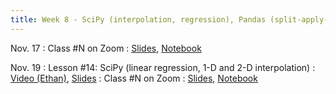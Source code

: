 ```yaml
---
title: Week 8 - SciPy (interpolation, regression), Pandas (split-apply-combine); final project (loading and cleaning data)
---
```


Nov. 17
: Class #N on Zoom
  : [Slides](#), [Notebook](#)

Nov. 19
: Lesson #14: SciPy (linear regression, 1-D and 2-D interpolation)
  : [Video (Ethan)](#), [Slides](#)
: Class #N on Zoom
  : [Slides](#), [Notebook](#)
